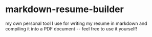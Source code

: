 markdown-resume-builder
====================

my own personal tool I use for writing my resume in markdown and compiling it into a PDF document -- feel free to use it yourself!
